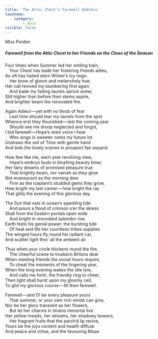 ```yaml
---
title: 'The Attic Chest’s Farewell Address'
taxonomy:
    category:
        - docs
visible: false
---
```


<div class="author">Miss Porden</div>  

##### Farewell from the Attic Chest to her Friends on the Close of the Season

Four times when Summer led her smiling train,  
&emsp;Your Chest has bade her fostering friends adieu,  
As oft has hailed stern Winter’s icy reign.  
&emsp;Her brow of gloom and melancholy hue;  
Her call revived my slumbering first again  
&emsp;And bade my fading laurels sprout anew;  
Still higher than before their stems aspire,  
And brighter beam the renovated fire.  


Again Adieu! — yet with no throb of fear  
&emsp;Lest time should tear my laurels from the spot  
Whence erst they flourished — lest the coming year  
&emsp;Should see me droop neglected and forgot,  
I bid farewell — Hope’s siren voice I hear  
&emsp;Who sings in sweeter notes my future lot  
Undraws the veil of Time with gentle hand  
And bids the lovely scenes in prospect fair expand  

How few like me, each year revolving view,  
&emsp;Hope’s embryo buds in blushing beauty blow;  
Her fairy dreams of promised pleasure true  
&emsp;That brightly beam, nor vanish as they glow  
Not evanescent as the morning dew  
&emsp;Firm as the iceplant’s studded gems they grow,  
How bright my last career — how bright the ray  
That gilds the evening of this glorious day.  

The Sun that sets in ocean’s sparkling tide  
&emsp;And pours a flood of crimson o’er the skiess  
Shall from the Eastern portals open wide  
&emsp;And bright in renovated splendor rise.  
Earth feels his genial power; the bursting tide  
&emsp;Of heat and life her countless tribes supplies  
The winged hours fly round his radiant car,  
And scatter light thro’ all the ambient air.

Thus when your circle thickens round the fire,  
&emsp;The cheerful scene to trueborn Britons dear  
When meeting friends the social hours require,  
&emsp;To cheat the moments of the lingering year,  
When the long evening wakes the idle lyre,  
&emsp;And calls me forth, the friendly ring to cheer,  
Then light shall burst upon my gloomy cell,  
To gild my glorious course — till then farewell.  

Farewell — and O! be every pleasure yours  
&emsp;That summer, or your own rich minds can give,  
Nor be her glory transient as her flowers,  
&emsp;But let her charms in strains immortal live  
Her yellow meads, her streams, her shadowy bowers,  
&emsp;Her fragrant fruits that the parch’d lip revive,  
Yours be the joys content and health diffuse  
And peace and virtue, and the favouring Muse.